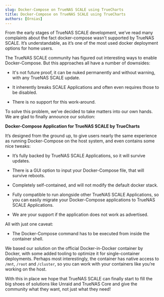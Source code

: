 ```yaml
---
slug: Docker-Compose on TrueNAS SCALE using TrueCharts
title: Docker-Compose on TrueNAS SCALE using TrueCharts
authors: [Ornias]
---
```

From the early stages of TrueNAS SCALE development, we’ve read many complaints about the fact docker-compose wasn’t supported by TrueNAS SCALE. It’s understandable, as it’s one of the most used docker deployment options for home users.

The TrueNAS SCALE community has figured out interesting ways to enable Docker-Compose. But this approaches all have a number of downsides:

-    It's not future proof, it can be nuked permanently and without warning, with any TrueNAS SCALE update.

-    It inherently breaks SCALE Applications and often even requires those to be disabled.

-    There is no support for this work-around.

To solve this problem, we’ve decided to take matters into our own hands. We are glad to finally announce our solution:

**Docker-Compose Application for TrueNAS SCALE by TrueCharts**

It’s designed from the ground up, to give users nearly the same experience as running Docker-Compose on the host system, and even contains some nice tweaks:

-    It’s fully backed by TrueNAS SCALE Applications, so it will survive updates.

-    There is a GUI option to input your Docker-Compose file, that will survive reboots.

-    Completely self-contained, and will not modify the default docker stack.

-    Fully compatible to run alongside other TrueNAS SCALE Applications, so you can easily migrate your Docker-Compose applications to TrueNAS SCALE Applications.

-    We are your support if the application does not work as advertised.

All with just one caveat:

-    The Docker-Compose command has to be executed from inside the container shell.

We based our solution on the official Docker-in-Docker container by Docker, with some added tooling to optimize it for single-container deployments. Perhaps most interestingly, the container has native access to `/mnt`, `/root` and `/cluster`, so you can work with your containers like you’re working on the host.

With this in place we hope that TrueNAS SCALE can finally start to fill the big shoes of solutions like Unraid and TrueNAS Core and give the community what they want, not just what they need!
